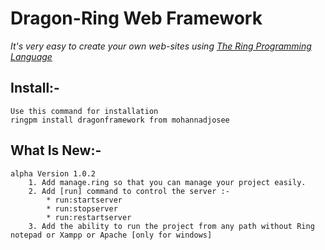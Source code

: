 # Dragon-Ring Web Framework
_It's very easy to create your own web-sites using [The Ring Programming Language](http://ring-lang.net)_

## Install:-
	Use this command for installation 
	ringpm install dragonframework from mohannadjosee
## What Is New:-
	alpha Version 1.0.2
		1. Add manage.ring so that you can manage your project easily.
		2. Add [run] command to control the server :-
			* run:startserver
			* run:stopserver
			* run:restartserver 
		3. Add the ability to run the project from any path without Ring notepad or Xampp or Apache [only for windows]
